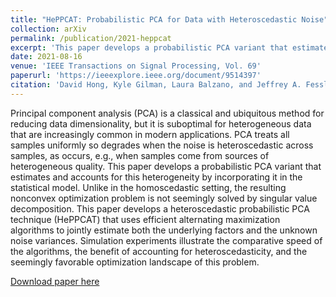 ```yaml
---
title: "HePPCAT: Probabilistic PCA for Data with Heteroscedastic Noise"
collection: arXiv
permalink: /publication/2021-heppcat
excerpt: 'This paper develops a probabilistic PCA variant that estimates and accounts for this heterogeneity by incorporating it in the statistical model.'
date: 2021-08-16
venue: 'IEEE Transactions on Signal Processing, Vol. 69'
paperurl: 'https://ieeexplore.ieee.org/document/9514397'
citation: 'David Hong, Kyle Gilman, Laura Balzano, and Jeffrey A. Fessler. &quot;HePPCAT: Probabilistic PCA for Data with Heteroscedastic Noise &quot; <i>IEEE Transactions on Signal Processing, Vol. 69, 2021</i>'
---
```

Principal component analysis (PCA) is a classical and ubiquitous method for reducing data dimensionality, but it is suboptimal for heterogeneous data that are increasingly common in modern applications. PCA treats all samples uniformly so degrades when the noise is heteroscedastic across samples, as occurs, e.g., when samples come from sources of heterogeneous quality. This paper develops a probabilistic PCA variant that estimates and accounts for this heterogeneity by incorporating it in the statistical model. Unlike in the homoscedastic setting, the resulting nonconvex optimization problem is not seemingly solved by singular value decomposition. This paper develops a heteroscedastic probabilistic PCA technique (HePPCAT) that uses efficient alternating maximization algorithms to jointly estimate both the underlying factors and the unknown noise variances. Simulation experiments illustrate the comparative speed of the algorithms, the benefit of accounting for heteroscedasticity, and the seemingly favorable optimization landscape of this problem.

[Download paper here](https://arxiv.org/abs/2101.03468)
